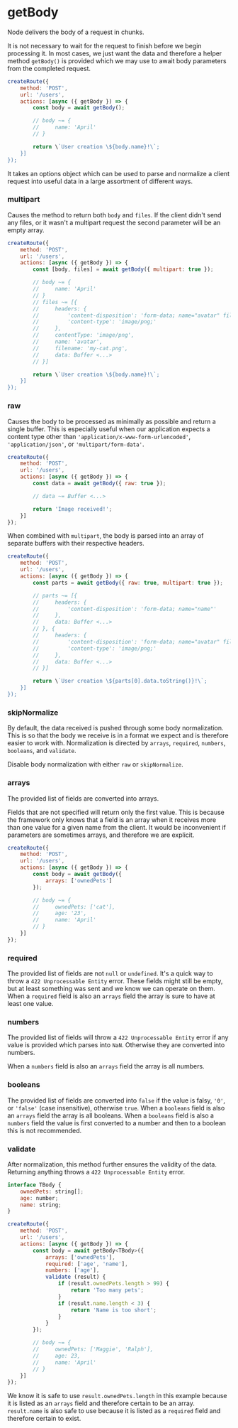 # getBody

Node delivers the body of a request in chunks.

It is not necessary to wait for the request to finish before we begin processing it. In most cases, we just want the data and therefore a helper method `getBody()` is provided which we may use to await body parameters from the completed request.

```javascript
createRoute({
    method: 'POST',
    url: '/users',
    actions: [async ({ getBody }) => {
        const body = await getBody();

        // body ~= {
        //     name: 'April'
        // }

        return \`User creation \${body.name}!\`;
    }]
});
```

It takes an options object which can be used to parse and normalize a client request into useful data in a large assortment of different ways.

### multipart

Causes the method to return both `body` and `files`. If the client didn't send any files, or it wasn't a multipart request the second parameter will be an empty array.

```javascript
createRoute({
    method: 'POST',
    url: '/users',
    actions: [async ({ getBody }) => {
        const [body, files] = await getBody({ multipart: true });

        // body ~= {
        //     name: 'April'
        // }
        // files ~= [{
        //     headers: {
        //         'content-disposition': 'form-data; name="avatar" filename="my-cat.png"',
        //         'content-type': 'image/png;'
        //     },
        //     contentType: 'image/png',
        //     name: 'avatar',
        //     filename: 'my-cat.png',
        //     data: Buffer <...>
        // }]

        return \`User creation \${body.name}!\`;
    }]
});
```

### raw

Causes the body to be processed as minimally as possible and return a single buffer. This is especially useful when our application expects a content type other than `'application/x-www-form-urlencoded'`, `'application/json'`, or `'multipart/form-data'`.

```javascript
createRoute({
    method: 'POST',
    url: '/users',
    actions: [async ({ getBody }) => {
        const data = await getBody({ raw: true });

        // data ~= Buffer <...>

        return 'Image received!';
    }]
});
```

When combined with `multipart`, the body is parsed into an array of separate buffers with their respective headers.

```javascript
createRoute({
    method: 'POST',
    url: '/users',
    actions: [async ({ getBody }) => {
        const parts = await getBody({ raw: true, multipart: true });

        // parts ~= [{
        //     headers: {
        //         'content-disposition': 'form-data; name="name"'
        //     },
        //     data: Buffer <...>
        // }, {
        //     headers: {
        //         'content-disposition': 'form-data; name="avatar" filename="my-cat.png"',
        //         'content-type': 'image/png;'
        //     },
        //     data: Buffer <...>
        // }]

        return \`User creation \${parts[0].data.toString()}!\`;
    }]
});
```

### skipNormalize

By default, the data received is pushed through some body normalization. This is so that the body we receive is in a format we expect and is therefore easier to work with. Normalization is directed by `arrays`, `required`, `numbers`, `booleans`, and `validate`.

Disable body normalization with either `raw` or `skipNormalize`.

### arrays

The provided list of fields are converted into arrays.

Fields that are not specified will return only the first value. This is because the framework only knows that a field is an array when it receives more than one value for a given name from the client. It would be inconvenient if parameters are sometimes arrays, and therefore we are explicit.

```javascript
createRoute({
    method: 'POST',
    url: '/users',
    actions: [async ({ getBody }) => {
        const body = await getBody({
            arrays: ['ownedPets']
        });

        // body ~= {
        //     ownedPets: ['cat'],
        //     age: '23',
        //     name: 'April'
        // }
    }]
});
```

### required

The provided list of fields are not `null` or `undefined`. It's a quick way to throw a `422 Unprocessable Entity` error. These fields might still be empty, but at least something was sent and we know we can operate on them. When a `required` field is also an `arrays` field the array is sure to have at least one value.

### numbers

The provided list of fields will throw a `422 Unprocessable Entity` error if any value is provided which parses into `NaN`. Otherwise they are converted into numbers.

When a `numbers` field is also an `arrays` field the array is all numbers.

### booleans

The provided list of fields are converted into `false` if the value is falsy, `'0'`, or `'false'` (case insensitive), otherwise `true`. When a `booleans` field is also an `arrays` field the array is all booleans. When a `booleans` field is also a `numbers` field the value is first converted to a number and then to a boolean this is not recommended.

### validate

After normalization, this method further ensures the validity of the data. Returning anything throws a `422 Unprocessable Entity` error.

```javascript
interface TBody {
    ownedPets: string[];
    age: number;
    name: string;
}

createRoute({
    method: 'POST',
    url: '/users',
    actions: [async ({ getBody }) => {
        const body = await getBody<TBody>({
            arrays: ['ownedPets'],
            required: ['age', 'name'],
            numbers: ['age'],
            validate (result) {
                if (result.ownedPets.length > 99) {
                    return 'Too many pets';
                }
                if (result.name.length < 3) {
                    return 'Name is too short';
                }
            }
        });

        // body ~= {
        //     ownedPets: ['Maggie', 'Ralph'],
        //     age: 23,
        //     name: 'April'
        // }
    }]
});
```

We know it is safe to use `result.ownedPets.length` in this example because it is listed as an `arrays` field and therefore certain to be an array. `result.name` is also safe to use because it is listed as a `required` field and therefore certain to exist.

